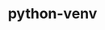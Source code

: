 ---
title: "python-venv"
layout: cache
categories: [package, develop]
meta: {"compilers": ["apple-clang@=16.0.0", "cce@=18.0.0", "gcc@=10.5.0", "gcc@=11.1.0", "gcc@=11.4.0", "gcc@=12.3.0", "gcc@=13.2.0", "gcc@=13.3.0", "gcc@=7.5.0", "oneapi@=2024.2.1"], "num_specs": 278, "num_specs_by_stack": {"bootstrap-aarch64-darwin": 41, "bootstrap-x86_64-linux-gnu": 55, "build_systems": 6, "data-vis-sdk": 7, "developer-tools-aarch64-linux-gnu": 5, "developer-tools-darwin": 6, "developer-tools-x86_64_v3-linux-gnu": 5, "e4s": 40, "e4s-cray-rhel": 6, "e4s-neoverse-v2": 26, "e4s-oneapi": 34, "e4s-rocm-external": 7, "hep": 7, "ml-darwin-aarch64-mps": 27, "ml-linux-aarch64-cpu": 27, "ml-linux-aarch64-cuda": 27, "ml-linux-x86_64-cpu": 26, "ml-linux-x86_64-cuda": 27, "ml-linux-x86_64-rocm": 27, "radiuss": 19, "root": 278, "tutorial": 12}, "oss": ["centos7", "rhel8", "sequoia", "ubuntu18.04", "ubuntu20.04", "ubuntu22.04", "ubuntu24.04"], "platforms": ["darwin", "linux"], "stacks": ["bootstrap-aarch64-darwin", "bootstrap-x86_64-linux-gnu", "build_systems", "data-vis-sdk", "developer-tools-aarch64-linux-gnu", "developer-tools-darwin", "developer-tools-x86_64_v3-linux-gnu", "e4s", "e4s-cray-rhel", "e4s-neoverse-v2", "e4s-oneapi", "e4s-rocm-external", "hep", "ml-darwin-aarch64-mps", "ml-linux-aarch64-cpu", "ml-linux-aarch64-cuda", "ml-linux-x86_64-cpu", "ml-linux-x86_64-cuda", "ml-linux-x86_64-rocm", "radiuss", "root", "tutorial"], "targets": ["aarch64", "neoverse_v2", "x86_64_v3"], "versions": ["1.0"]}
spec_details: [{"compiler": "apple-clang@=16.0.0", "hash": "227fjo5jaeamt6b4355m7q4c6l5aimqu", "os": "sequoia", "platform": "darwin", "size": "-", "stacks": ["bootstrap-aarch64-darwin", "ml-darwin-aarch64-mps", "root"], "target": "aarch64", "variants": ["build_system=generic"], "versions": ["1.0"]}, {"compiler": "gcc@=11.4.0", "hash": "24m2i3toycc7csuub4mk6asvfkbghxo2", "os": "ubuntu22.04", "platform": "linux", "size": "-", "stacks": ["e4s", "root"], "target": "x86_64_v3", "variants": ["build_system=generic"], "versions": ["1.0"]}, {"compiler": "gcc@=13.2.0", "hash": "2525ypvxmzbzui7frp7wr52uywk5el36", "os": "ubuntu24.04", "platform": "linux", "size": "-", "stacks": ["ml-linux-aarch64-cpu", "ml-linux-aarch64-cuda", "root"], "target": "aarch64", "variants": ["build_system=generic"], "versions": ["1.0"]}, {"compiler": "gcc@=13.2.0", "hash": "2eehcubvbw4xe4fpptgcucdmxb7h4gwz", "os": "ubuntu24.04", "platform": "linux", "size": "-", "stacks": ["bootstrap-x86_64-linux-gnu", "root"], "target": "x86_64_v3", "variants": ["build_system=generic"], "versions": ["1.0"]}, {"compiler": "oneapi@=2024.2.1", "hash": "2nvqyfqtlyqf75f5k6skbbrobjmbqtyf", "os": "ubuntu22.04", "platform": "linux", "size": "-", "stacks": ["e4s-oneapi", "root"], "target": "x86_64_v3", "variants": ["build_system=generic"], "versions": ["1.0"]}, {"compiler": "oneapi@=2024.2.1", "hash": "2ov3n7ptxttwep5omgf5nozrvlaeafjv", "os": "ubuntu22.04", "platform": "linux", "size": "-", "stacks": ["e4s-oneapi", "root"], "target": "x86_64_v3", "variants": ["build_system=generic"], "versions": ["1.0"]}, {"compiler": "gcc@=7.5.0", "hash": "2pdn43thkn5rbjlnrddbsphax2hgjtd4", "os": "ubuntu18.04", "platform": "linux", "size": "-", "stacks": ["radiuss", "root"], "target": "x86_64_v3", "variants": ["build_system=generic"], "versions": ["1.0"]}, {"compiler": "gcc@=11.4.0", "hash": "2wrcjbbz5byjzykclygdb7dskgbdiaa4", "os": "ubuntu22.04", "platform": "linux", "size": "-", "stacks": ["e4s", "root", "tutorial"], "target": "x86_64_v3", "variants": ["build_system=generic"], "versions": ["1.0"]}, {"compiler": "gcc@=11.4.0", "hash": "2ykek3x7qcg7l5ajbgb2woa3vmnzylqh", "os": "ubuntu22.04", "platform": "linux", "size": "-", "stacks": ["e4s", "root"], "target": "x86_64_v3", "variants": ["build_system=generic"], "versions": ["1.0"]}, {"compiler": "oneapi@=2024.2.1", "hash": "3a3oqeyxsoi67rroponaadxnkstrdxmf", "os": "ubuntu22.04", "platform": "linux", "size": "-", "stacks": ["e4s-oneapi", "root"], "target": "x86_64_v3", "variants": ["build_system=generic"], "versions": ["1.0"]}, {"compiler": "gcc@=13.2.0", "hash": "3adbg4hu7proazgy4jfn26o43sq5qozb", "os": "ubuntu24.04", "platform": "linux", "size": "-", "stacks": ["bootstrap-x86_64-linux-gnu", "root"], "target": "x86_64_v3", "variants": ["build_system=generic"], "versions": ["1.0"]}, {"compiler": "gcc@=7.5.0", "hash": "3kfcnlr3lppvgprp34zlyxlm5gkjoadf", "os": "ubuntu18.04", "platform": "linux", "size": "-", "stacks": ["radiuss", "root"], "target": "x86_64_v3", "variants": ["build_system=generic"], "versions": ["1.0"]}, {"compiler": "gcc@=11.4.0", "hash": "3nvlbarlk4bd3ytgzo6fmzioe42i3dqp", "os": "ubuntu22.04", "platform": "linux", "size": "-", "stacks": ["e4s", "root"], "target": "x86_64_v3", "variants": ["build_system=generic"], "versions": ["1.0"]}, {"compiler": "oneapi@=2024.2.1", "hash": "3tdfcly5lbq4ofhbcpfadc3jwjkp3lu7", "os": "ubuntu22.04", "platform": "linux", "size": "-", "stacks": ["e4s-oneapi", "root"], "target": "x86_64_v3", "variants": ["build_system=generic"], "versions": ["1.0"]}, {"compiler": "gcc@=12.3.0", "hash": "3xj7asstcs2xklldumepx5bu2dcmy6ig", "os": "ubuntu22.04", "platform": "linux", "size": "-", "stacks": ["root", "tutorial"], "target": "x86_64_v3", "variants": ["build_system=generic"], "versions": ["1.0"]}, {"compiler": "gcc@=7.5.0", "hash": "3yt72qabcfrdnk7tbbmwsypgyjg3arzo", "os": "ubuntu18.04", "platform": "linux", "size": "-", "stacks": ["radiuss", "root"], "target": "x86_64_v3", "variants": ["build_system=generic"], "versions": ["1.0"]}, {"compiler": "gcc@=11.4.0", "hash": "44vuslmuv6drc2irhlcyxp7632jh2lrw", "os": "ubuntu22.04", "platform": "linux", "size": "-", "stacks": ["e4s-neoverse-v2", "root"], "target": "neoverse_v2", "variants": ["build_system=generic"], "versions": ["1.0"]}, {"compiler": "oneapi@=2024.2.1", "hash": "4r7g3uwcftko3vcitaseqvap4shymyk2", "os": "ubuntu22.04", "platform": "linux", "size": "-", "stacks": ["e4s-oneapi", "root"], "target": "x86_64_v3", "variants": ["build_system=generic"], "versions": ["1.0"]}, {"compiler": "oneapi@=2024.2.1", "hash": "4sxxqbgw7ochvdg3kbhaukufkpn2so2q", "os": "ubuntu22.04", "platform": "linux", "size": "-", "stacks": ["e4s-oneapi", "root"], "target": "x86_64_v3", "variants": ["build_system=generic"], "versions": ["1.0"]}, {"compiler": "gcc@=10.5.0", "hash": "4tt66t4sl5lxgvk2bqr2ppgnl3jqyf7e", "os": "centos7", "platform": "linux", "size": "-", "stacks": ["developer-tools-x86_64_v3-linux-gnu", "root"], "target": "x86_64_v3", "variants": ["build_system=generic"], "versions": ["1.0"]}, {"compiler": "gcc@=11.4.0", "hash": "4wpjzcg274irpfbfjr6wzpaj5z7h6jzm", "os": "ubuntu22.04", "platform": "linux", "size": "-", "stacks": ["e4s-neoverse-v2", "root"], "target": "neoverse_v2", "variants": ["build_system=generic"], "versions": ["1.0"]}, {"compiler": "gcc@=11.1.0", "hash": "4zahtwbp77vogl53pgamg3w7dbleier7", "os": "ubuntu20.04", "platform": "linux", "size": "-", "stacks": ["data-vis-sdk", "root"], "target": "x86_64_v3", "variants": ["build_system=generic"], "versions": ["1.0"]}, {"compiler": "oneapi@=2024.2.1", "hash": "52gadtwoqsjr45aibdjqmipaciqw7pwz", "os": "ubuntu22.04", "platform": "linux", "size": "-", "stacks": ["e4s-oneapi", "root"], "target": "x86_64_v3", "variants": ["build_system=generic"], "versions": ["1.0"]}, {"compiler": "gcc@=11.4.0", "hash": "5465y42gmpvlxcfc54hpwbhx3p5qwi2w", "os": "ubuntu22.04", "platform": "linux", "size": "-", "stacks": ["e4s-neoverse-v2", "root"], "target": "neoverse_v2", "variants": ["build_system=generic"], "versions": ["1.0"]}, {"compiler": "gcc@=13.3.0", "hash": "5ce6aboevqkh3fqbjxkrbheihfm7xmjn", "os": "rhel8", "platform": "linux", "size": "-", "stacks": ["developer-tools-aarch64-linux-gnu", "root"], "target": "aarch64", "variants": ["build_system=generic"], "versions": ["1.0"]}, {"compiler": "cce@=18.0.0", "hash": "5jlx4me2t27gfgxqjh3jsmgdugqrl5yd", "os": "rhel8", "platform": "linux", "size": "-", "stacks": ["e4s-cray-rhel", "root"], "target": "x86_64_v3", "variants": ["build_system=generic"], "versions": ["1.0"]}, {"compiler": "gcc@=11.4.0", "hash": "5r2l32todl33p2stenufpxdf6wtkysee", "os": "ubuntu22.04", "platform": "linux", "size": "-", "stacks": ["e4s", "root"], "target": "x86_64_v3", "variants": ["build_system=generic"], "versions": ["1.0"]}, {"compiler": "gcc@=13.2.0", "hash": "5s364w2yme5qlveigb7xfodbtjo2ln6l", "os": "ubuntu24.04", "platform": "linux", "size": "-", "stacks": ["ml-linux-aarch64-cpu", "ml-linux-aarch64-cuda", "root"], "target": "aarch64", "variants": ["build_system=generic"], "versions": ["1.0"]}, {"compiler": "gcc@=11.4.0", "hash": "5xg2rqh5llarkzxppw5srmzsc6mtuiu4", "os": "ubuntu22.04", "platform": "linux", "size": "-", "stacks": ["e4s-neoverse-v2", "root"], "target": "neoverse_v2", "variants": ["build_system=generic"], "versions": ["1.0"]}, {"compiler": "gcc@=13.2.0", "hash": "5zwqg56khy3inth3lglnv3ki25glta2q", "os": "ubuntu24.04", "platform": "linux", "size": "-", "stacks": ["ml-linux-aarch64-cpu", "ml-linux-aarch64-cuda", "root"], "target": "aarch64", "variants": ["build_system=generic"], "versions": ["1.0"]}, {"compiler": "gcc@=13.2.0", "hash": "64tdqxbbmocmyxjqvqntbgj6skk6x3sa", "os": "ubuntu24.04", "platform": "linux", "size": "-", "stacks": ["bootstrap-x86_64-linux-gnu", "root"], "target": "x86_64_v3", "variants": ["build_system=generic"], "versions": ["1.0"]}, {"compiler": "gcc@=11.1.0", "hash": "65pc7dwtlamds7zdf2o5zu5zpicdprjq", "os": "ubuntu20.04", "platform": "linux", "size": "-", "stacks": ["data-vis-sdk", "root"], "target": "x86_64_v3", "variants": ["build_system=generic"], "versions": ["1.0"]}, {"compiler": "oneapi@=2024.2.1", "hash": "6ghleobtldu5ujzop5lgjh5wqsuoz2ji", "os": "ubuntu22.04", "platform": "linux", "size": "-", "stacks": ["e4s-oneapi", "root"], "target": "x86_64_v3", "variants": ["build_system=generic"], "versions": ["1.0"]}, {"compiler": "gcc@=11.4.0", "hash": "6ifjt4ossjhzi2wz5bgy3wl27v7clfhh", "os": "ubuntu22.04", "platform": "linux", "size": "-", "stacks": ["hep", "root"], "target": "x86_64_v3", "variants": ["build_system=generic"], "versions": ["1.0"]}, {"compiler": "oneapi@=2024.2.1", "hash": "6j7txzhqzdnaz23knkx56sukpbweuhei", "os": "ubuntu22.04", "platform": "linux", "size": "-", "stacks": ["e4s-oneapi", "root"], "target": "x86_64_v3", "variants": ["build_system=generic"], "versions": ["1.0"]}, {"compiler": "gcc@=13.2.0", "hash": "6k5ulyuj566i3yg7cbvpv5wbzxwe6h2u", "os": "ubuntu24.04", "platform": "linux", "size": "-", "stacks": ["ml-linux-aarch64-cpu", "ml-linux-aarch64-cuda", "root"], "target": "aarch64", "variants": ["build_system=generic"], "versions": ["1.0"]}, {"compiler": "gcc@=13.2.0", "hash": "6qqemfy4o2i34unsjw6olnhfocnnknim", "os": "ubuntu24.04", "platform": "linux", "size": "-", "stacks": ["bootstrap-x86_64-linux-gnu", "root"], "target": "x86_64_v3", "variants": ["build_system=generic"], "versions": ["1.0"]}, {"compiler": "gcc@=11.4.0", "hash": "6wzw5qzdfnlenxw6rlfnwbaczrp36bac", "os": "ubuntu22.04", "platform": "linux", "size": "-", "stacks": ["hep", "root"], "target": "x86_64_v3", "variants": ["build_system=generic"], "versions": ["1.0"]}, {"compiler": "oneapi@=2024.2.1", "hash": "76hgfp23ekcd63fy5kb47uegfaduwg6z", "os": "ubuntu22.04", "platform": "linux", "size": "-", "stacks": ["e4s-oneapi", "root"], "target": "x86_64_v3", "variants": ["build_system=generic"], "versions": ["1.0"]}, {"compiler": "gcc@=13.2.0", "hash": "7deip7dhzrdyyuanrdxerxzr4pzh6dt4", "os": "ubuntu24.04", "platform": "linux", "size": "-", "stacks": ["bootstrap-x86_64-linux-gnu", "root"], "target": "x86_64_v3", "variants": ["build_system=generic"], "versions": ["1.0"]}, {"compiler": "gcc@=13.2.0", "hash": "7edoechrnxi5bfl653wdvt7fo7irwnvu", "os": "ubuntu24.04", "platform": "linux", "size": "-", "stacks": ["bootstrap-x86_64-linux-gnu", "root"], "target": "x86_64_v3", "variants": ["build_system=generic"], "versions": ["1.0"]}, {"compiler": "apple-clang@=16.0.0", "hash": "7ipzzmwwwb7rs25ix4t4ngx5jtuyilk6", "os": "sequoia", "platform": "darwin", "size": "-", "stacks": ["bootstrap-aarch64-darwin", "root"], "target": "aarch64", "variants": ["build_system=generic"], "versions": ["1.0"]}, {"compiler": "apple-clang@=16.0.0", "hash": "7ldjlm6ldoeuinsuuiudzpi77enau6om", "os": "sequoia", "platform": "darwin", "size": "-", "stacks": ["bootstrap-aarch64-darwin", "root"], "target": "aarch64", "variants": ["build_system=generic"], "versions": ["1.0"]}, {"compiler": "gcc@=11.4.0", "hash": "7lst25horkhq2cfjqujzynyuj6njws36", "os": "ubuntu22.04", "platform": "linux", "size": "-", "stacks": ["e4s", "root"], "target": "x86_64_v3", "variants": ["build_system=generic"], "versions": ["1.0"]}, {"compiler": "gcc@=13.2.0", "hash": "7o5ufanlzfncd2vobmbd4ogkvvbohw3w", "os": "ubuntu24.04", "platform": "linux", "size": "-", "stacks": ["bootstrap-x86_64-linux-gnu", "root"], "target": "x86_64_v3", "variants": ["build_system=generic"], "versions": ["1.0"]}, {"compiler": "gcc@=13.2.0", "hash": "7yrlkm2kxgtsuudc6lbb6ajfcb6ymon4", "os": "ubuntu24.04", "platform": "linux", "size": "-", "stacks": ["bootstrap-x86_64-linux-gnu", "root"], "target": "x86_64_v3", "variants": ["build_system=generic"], "versions": ["1.0"]}, {"compiler": "gcc@=7.5.0", "hash": "a2ga2gp2vnhfdfjbbog3g74yksihziys", "os": "ubuntu18.04", "platform": "linux", "size": "-", "stacks": ["radiuss", "root"], "target": "x86_64_v3", "variants": ["build_system=generic"], "versions": ["1.0"]}, {"compiler": "gcc@=13.2.0", "hash": "a2jhqoxelicuczkajwfy5litbyk4ibgk", "os": "ubuntu24.04", "platform": "linux", "size": "-", "stacks": ["ml-linux-aarch64-cpu", "ml-linux-aarch64-cuda", "root"], "target": "aarch64", "variants": ["build_system=generic"], "versions": ["1.0"]}, {"compiler": "apple-clang@=16.0.0", "hash": "a33ad5zcvz3ein7zo23h4bhbkqzdd65l", "os": "sequoia", "platform": "darwin", "size": "-", "stacks": ["bootstrap-aarch64-darwin", "root"], "target": "aarch64", "variants": ["build_system=generic"], "versions": ["1.0"]}, {"compiler": "gcc@=11.4.0", "hash": "acnvy6x7o5p3x3yv2vapuclstkjmae4m", "os": "ubuntu22.04", "platform": "linux", "size": "-", "stacks": ["hep", "root"], "target": "x86_64_v3", "variants": ["build_system=generic"], "versions": ["1.0"]}, {"compiler": "gcc@=11.4.0", "hash": "aglvzgiw7z7ipv3i3f2uzwgapsa7ki5h", "os": "ubuntu22.04", "platform": "linux", "size": "-", "stacks": ["e4s", "root"], "target": "x86_64_v3", "variants": ["build_system=generic"], "versions": ["1.0"]}, {"compiler": "gcc@=13.2.0", "hash": "ahj3bn67nbft3wawqxw47mhvzmhpo2qj", "os": "ubuntu24.04", "platform": "linux", "size": "-", "stacks": ["ml-linux-aarch64-cpu", "ml-linux-aarch64-cuda", "root"], "target": "aarch64", "variants": ["build_system=generic"], "versions": ["1.0"]}, {"compiler": "gcc@=13.2.0", "hash": "aj4ggwzqf5a74c7uqes3bb65teat74z3", "os": "ubuntu24.04", "platform": "linux", "size": "-", "stacks": ["ml-linux-aarch64-cpu", "ml-linux-aarch64-cuda", "root"], "target": "aarch64", "variants": ["build_system=generic"], "versions": ["1.0"]}, {"compiler": "apple-clang@=16.0.0", "hash": "amkh6t57t3ledfxgykvxw2vg46sx6s2d", "os": "sequoia", "platform": "darwin", "size": "-", "stacks": ["bootstrap-aarch64-darwin", "root"], "target": "aarch64", "variants": ["build_system=generic"], "versions": ["1.0"]}, {"compiler": "gcc@=11.4.0", "hash": "apxtoctwnmw72v2t3o45atps7porl36j", "os": "ubuntu22.04", "platform": "linux", "size": "-", "stacks": ["e4s", "root", "tutorial"], "target": "x86_64_v3", "variants": ["build_system=generic"], "versions": ["1.0"]}, {"compiler": "gcc@=11.4.0", "hash": "aqpq7b36x6ef7pzjtsi3mia6sdu3fmag", "os": "ubuntu22.04", "platform": "linux", "size": "-", "stacks": ["e4s", "e4s-rocm-external", "root"], "target": "x86_64_v3", "variants": ["build_system=generic"], "versions": ["1.0"]}, {"compiler": "gcc@=10.5.0", "hash": "axeqh53dwjbx6e5odbbktyhtmd7fbyga", "os": "centos7", "platform": "linux", "size": "-", "stacks": ["developer-tools-x86_64_v3-linux-gnu", "root"], "target": "x86_64_v3", "variants": ["build_system=generic"], "versions": ["1.0"]}, {"compiler": "gcc@=7.5.0", "hash": "axme7aeq4doeqoosicecfpyj24ma54gz", "os": "ubuntu18.04", "platform": "linux", "size": "-", "stacks": ["radiuss", "root"], "target": "x86_64_v3", "variants": ["build_system=generic"], "versions": ["1.0"]}, {"compiler": "cce@=18.0.0", "hash": "b4wzdxulzidk55dtomxkhwcrzy5dcc3t", "os": "rhel8", "platform": "linux", "size": "-", "stacks": ["e4s-cray-rhel", "root"], "target": "x86_64_v3", "variants": ["build_system=generic"], "versions": ["1.0"]}, {"compiler": "gcc@=11.4.0", "hash": "bginlyiaaviana6rlhinlexidsmvwl4q", "os": "ubuntu22.04", "platform": "linux", "size": "-", "stacks": ["e4s", "root"], "target": "x86_64_v3", "variants": ["build_system=generic"], "versions": ["1.0"]}, {"compiler": "apple-clang@=16.0.0", "hash": "bgjd4nqggsywu23b4balnibruy2nfmu6", "os": "sequoia", "platform": "darwin", "size": "-", "stacks": ["bootstrap-aarch64-darwin", "ml-darwin-aarch64-mps", "root"], "target": "aarch64", "variants": ["build_system=generic"], "versions": ["1.0"]}, {"compiler": "gcc@=12.3.0", "hash": "bsrkgku6tw6jwlvz776k54yvlfjk6if4", "os": "ubuntu22.04", "platform": "linux", "size": "-", "stacks": ["root", "tutorial"], "target": "x86_64_v3", "variants": ["build_system=generic"], "versions": ["1.0"]}, {"compiler": "gcc@=13.2.0", "hash": "bt7koemu4sx4bi5b2vuxzm7dqlxrjfk7", "os": "ubuntu24.04", "platform": "linux", "size": "-", "stacks": ["bootstrap-x86_64-linux-gnu", "ml-linux-x86_64-cpu", "ml-linux-x86_64-cuda", "ml-linux-x86_64-rocm", "root"], "target": "x86_64_v3", "variants": ["build_system=generic"], "versions": ["1.0"]}, {"compiler": "oneapi@=2024.2.1", "hash": "bz6n72niqtuxfihwjbru5spu5d44phbg", "os": "ubuntu22.04", "platform": "linux", "size": "-", "stacks": ["e4s-oneapi", "root"], "target": "x86_64_v3", "variants": ["build_system=generic"], "versions": ["1.0"]}, {"compiler": "gcc@=13.2.0", "hash": "c32kspfwjyu37672l3bpxtqyvbjedn7c", "os": "ubuntu24.04", "platform": "linux", "size": "-", "stacks": ["bootstrap-x86_64-linux-gnu", "root"], "target": "x86_64_v3", "variants": ["build_system=generic"], "versions": ["1.0"]}, {"compiler": "oneapi@=2024.2.1", "hash": "c36mhch2duywwx2dqu2xiba5bphvw4cd", "os": "ubuntu22.04", "platform": "linux", "size": "-", "stacks": ["e4s-oneapi", "root"], "target": "x86_64_v3", "variants": ["build_system=generic"], "versions": ["1.0"]}, {"compiler": "gcc@=7.5.0", "hash": "c5g3akgl3cgeuxyyov4lt6se6vjcyk2v", "os": "ubuntu18.04", "platform": "linux", "size": "-", "stacks": ["radiuss", "root"], "target": "x86_64_v3", "variants": ["build_system=generic"], "versions": ["1.0"]}, {"compiler": "oneapi@=2024.2.1", "hash": "c5v2xcly66pz3jmri32f4nfu7ftxpqfj", "os": "ubuntu22.04", "platform": "linux", "size": "-", "stacks": ["e4s-oneapi", "root"], "target": "x86_64_v3", "variants": ["build_system=generic"], "versions": ["1.0"]}, {"compiler": "apple-clang@=16.0.0", "hash": "c6cvsgjhbqcq3dv53avvnti2xco7exbj", "os": "sequoia", "platform": "darwin", "size": "-", "stacks": ["bootstrap-aarch64-darwin", "ml-darwin-aarch64-mps", "root"], "target": "aarch64", "variants": ["build_system=generic"], "versions": ["1.0"]}, {"compiler": "gcc@=11.4.0", "hash": "c75ctp5wimntj5vyidqfuoarmlucn6ez", "os": "ubuntu22.04", "platform": "linux", "size": "-", "stacks": ["e4s", "e4s-rocm-external", "root"], "target": "x86_64_v3", "variants": ["build_system=generic"], "versions": ["1.0"]}, {"compiler": "gcc@=11.4.0", "hash": "cgalfszdhk2ilomecz6z2h5nofpkkp7a", "os": "ubuntu22.04", "platform": "linux", "size": "-", "stacks": ["hep", "root"], "target": "x86_64_v3", "variants": ["build_system=generic"], "versions": ["1.0"]}, {"compiler": "oneapi@=2024.2.1", "hash": "cl5ychspmccywtskfxjtfwbzgj3x7knj", "os": "ubuntu22.04", "platform": "linux", "size": "-", "stacks": ["e4s-oneapi", "root"], "target": "x86_64_v3", "variants": ["build_system=generic"], "versions": ["1.0"]}, {"compiler": "gcc@=13.2.0", "hash": "crioenhoyjdjbicficizrxpcgquxlo65", "os": "ubuntu24.04", "platform": "linux", "size": "-", "stacks": ["bootstrap-x86_64-linux-gnu", "root"], "target": "x86_64_v3", "variants": ["build_system=generic"], "versions": ["1.0"]}, {"compiler": "gcc@=11.4.0", "hash": "cv3zus23xn7fgw7rgvcfyxuax3yo3o77", "os": "ubuntu22.04", "platform": "linux", "size": "-", "stacks": ["e4s-neoverse-v2", "root"], "target": "neoverse_v2", "variants": ["build_system=generic"], "versions": ["1.0"]}, {"compiler": "gcc@=13.2.0", "hash": "cwpldko5h5wmwxztky6wowidxkja6rii", "os": "ubuntu24.04", "platform": "linux", "size": "-", "stacks": ["bootstrap-x86_64-linux-gnu", "ml-linux-x86_64-cpu", "ml-linux-x86_64-cuda", "ml-linux-x86_64-rocm", "root"], "target": "x86_64_v3", "variants": ["build_system=generic"], "versions": ["1.0"]}, {"compiler": "gcc@=13.3.0", "hash": "cyaoaxhkpfzvea3m55h6qu7jcjihvlex", "os": "rhel8", "platform": "linux", "size": "-", "stacks": ["developer-tools-aarch64-linux-gnu", "root"], "target": "aarch64", "variants": ["build_system=generic"], "versions": ["1.0"]}, {"compiler": "gcc@=11.4.0", "hash": "cykkmcctcckoif2rryp5wmd4ehwowfjy", "os": "ubuntu22.04", "platform": "linux", "size": "-", "stacks": ["e4s-neoverse-v2", "root"], "target": "neoverse_v2", "variants": ["build_system=generic"], "versions": ["1.0"]}, {"compiler": "gcc@=11.4.0", "hash": "d6d64z7ft77oyune2kfy4np6weitqgkn", "os": "ubuntu22.04", "platform": "linux", "size": "-", "stacks": ["e4s-neoverse-v2", "root"], "target": "neoverse_v2", "variants": ["build_system=generic"], "versions": ["1.0"]}, {"compiler": "gcc@=13.2.0", "hash": "dfn3jt6shvk4xztq6jiuduw7l6dqwpvg", "os": "ubuntu24.04", "platform": "linux", "size": "-", "stacks": ["bootstrap-x86_64-linux-gnu", "ml-linux-x86_64-cpu", "ml-linux-x86_64-cuda", "ml-linux-x86_64-rocm", "root"], "target": "x86_64_v3", "variants": ["build_system=generic"], "versions": ["1.0"]}, {"compiler": "oneapi@=2024.2.1", "hash": "dhx2kggtwfozbhbcmcy5uvvre6exhetg", "os": "ubuntu22.04", "platform": "linux", "size": "-", "stacks": ["e4s-oneapi", "root"], "target": "x86_64_v3", "variants": ["build_system=generic"], "versions": ["1.0"]}, {"compiler": "gcc@=13.2.0", "hash": "djua3ubjmzjy6nzd7cwquaxjn5w3fzfe", "os": "ubuntu24.04", "platform": "linux", "size": "-", "stacks": ["bootstrap-x86_64-linux-gnu", "ml-linux-x86_64-cpu", "ml-linux-x86_64-cuda", "ml-linux-x86_64-rocm", "root"], "target": "x86_64_v3", "variants": ["build_system=generic"], "versions": ["1.0"]}, {"compiler": "oneapi@=2024.2.1", "hash": "dox3cwaxzjo2mkgzrqwamrkaufopsesj", "os": "ubuntu22.04", "platform": "linux", "size": "-", "stacks": ["e4s-oneapi", "root"], "target": "x86_64_v3", "variants": ["build_system=generic"], "versions": ["1.0"]}, {"compiler": "apple-clang@=16.0.0", "hash": "dpvuw466lv33np776mkadxddqfbkzywf", "os": "sequoia", "platform": "darwin", "size": "-", "stacks": ["bootstrap-aarch64-darwin", "developer-tools-darwin", "ml-darwin-aarch64-mps", "root"], "target": "aarch64", "variants": ["build_system=generic"], "versions": ["1.0"]}, {"compiler": "gcc@=13.2.0", "hash": "dqz2j53e66xljtxscuusuchekx3ybca7", "os": "ubuntu24.04", "platform": "linux", "size": "-", "stacks": ["ml-linux-aarch64-cpu", "ml-linux-aarch64-cuda", "root"], "target": "aarch64", "variants": ["build_system=generic"], "versions": ["1.0"]}, {"compiler": "gcc@=11.4.0", "hash": "dtykubvddrmrcm6tsszlxeg6lyr44cjk", "os": "ubuntu22.04", "platform": "linux", "size": "-", "stacks": ["e4s", "root"], "target": "x86_64_v3", "variants": ["build_system=generic"], "versions": ["1.0"]}, {"compiler": "gcc@=13.2.0", "hash": "dzxnsib442i5ruszgs5dappd6ptc5c52", "os": "ubuntu24.04", "platform": "linux", "size": "-", "stacks": ["bootstrap-x86_64-linux-gnu", "ml-linux-x86_64-cpu", "ml-linux-x86_64-cuda", "ml-linux-x86_64-rocm", "root"], "target": "x86_64_v3", "variants": ["build_system=generic"], "versions": ["1.0"]}, {"compiler": "apple-clang@=16.0.0", "hash": "e6umcohvjyip24kw2llv6j3bco6irymv", "os": "sequoia", "platform": "darwin", "size": "-", "stacks": ["bootstrap-aarch64-darwin", "root"], "target": "aarch64", "variants": ["build_system=generic"], "versions": ["1.0"]}, {"compiler": "gcc@=13.2.0", "hash": "ehuaabygbx3f5h4h4qivv2xzxmyr2pnu", "os": "ubuntu24.04", "platform": "linux", "size": "-", "stacks": ["bootstrap-x86_64-linux-gnu", "ml-linux-x86_64-cpu", "ml-linux-x86_64-cuda", "ml-linux-x86_64-rocm", "root"], "target": "x86_64_v3", "variants": ["build_system=generic"], "versions": ["1.0"]}, {"compiler": "gcc@=13.2.0", "hash": "eieyy2uemhwbgnzt3wdgxm75nyyi3ecf", "os": "ubuntu24.04", "platform": "linux", "size": "-", "stacks": ["bootstrap-x86_64-linux-gnu", "ml-linux-x86_64-cpu", "ml-linux-x86_64-cuda", "ml-linux-x86_64-rocm", "root"], "target": "x86_64_v3", "variants": ["build_system=generic"], "versions": ["1.0"]}, {"compiler": "gcc@=13.2.0", "hash": "ez7bc5kfvdma7zxuill2j7rbh2lguban", "os": "ubuntu24.04", "platform": "linux", "size": "-", "stacks": ["bootstrap-x86_64-linux-gnu", "root"], "target": "x86_64_v3", "variants": ["build_system=generic"], "versions": ["1.0"]}, {"compiler": "gcc@=7.5.0", "hash": "f7hpbdjbr4dvxiypbo7mwkaklpfw6oob", "os": "ubuntu18.04", "platform": "linux", "size": "-", "stacks": ["build_systems", "radiuss", "root"], "target": "x86_64_v3", "variants": ["build_system=generic"], "versions": ["1.0"]}, {"compiler": "gcc@=13.2.0", "hash": "fawpmuzh6fltx7y3ptdcb2ydf4ebul43", "os": "ubuntu24.04", "platform": "linux", "size": "-", "stacks": ["bootstrap-x86_64-linux-gnu", "root"], "target": "x86_64_v3", "variants": ["build_system=generic"], "versions": ["1.0"]}, {"compiler": "gcc@=11.4.0", "hash": "fc2i5suef5unrcag26n75647sqvnoyrv", "os": "ubuntu22.04", "platform": "linux", "size": "-", "stacks": ["e4s", "root", "tutorial"], "target": "x86_64_v3", "variants": ["build_system=generic"], "versions": ["1.0"]}, {"compiler": "gcc@=7.5.0", "hash": "fc5rmikck3d4725hwqmeafxt7eqj6rhw", "os": "ubuntu18.04", "platform": "linux", "size": "-", "stacks": ["build_systems", "radiuss", "root"], "target": "x86_64_v3", "variants": ["build_system=generic"], "versions": ["1.0"]}, {"compiler": "gcc@=12.3.0", "hash": "fhizfseqtytm77sfdpsfjmngr3tsweyr", "os": "ubuntu22.04", "platform": "linux", "size": "-", "stacks": ["root", "tutorial"], "target": "x86_64_v3", "variants": ["build_system=generic"], "versions": ["1.0"]}, {"compiler": "oneapi@=2024.2.1", "hash": "fhuxds6vj6cvlbyr2zogvqw3b5nsatv5", "os": "ubuntu22.04", "platform": "linux", "size": "-", "stacks": ["e4s-oneapi", "root"], "target": "x86_64_v3", "variants": ["build_system=generic"], "versions": ["1.0"]}, {"compiler": "apple-clang@=16.0.0", "hash": "fjq6ah4tnmafu4wpd2nrffkflol63dlz", "os": "sequoia", "platform": "darwin", "size": "-", "stacks": ["bootstrap-aarch64-darwin", "ml-darwin-aarch64-mps", "root"], "target": "aarch64", "variants": ["build_system=generic"], "versions": ["1.0"]}, {"compiler": "oneapi@=2024.2.1", "hash": "fqfzeppyvqflitnvrdb5fdlpakjnudfz", "os": "ubuntu22.04", "platform": "linux", "size": "-", "stacks": ["e4s-oneapi", "root"], "target": "x86_64_v3", "variants": ["build_system=generic"], "versions": ["1.0"]}, {"compiler": "gcc@=11.4.0", "hash": "ftztkfwz3e3ictv5opsntequ2xstvd46", "os": "ubuntu22.04", "platform": "linux", "size": "-", "stacks": ["e4s", "root"], "target": "x86_64_v3", "variants": ["build_system=generic"], "versions": ["1.0"]}, {"compiler": "gcc@=13.2.0", "hash": "fu4pzuqs2eornlsfqygzpej7lksmaem3", "os": "ubuntu24.04", "platform": "linux", "size": "-", "stacks": ["bootstrap-x86_64-linux-gnu", "root"], "target": "x86_64_v3", "variants": ["build_system=generic"], "versions": ["1.0"]}, {"compiler": "gcc@=11.4.0", "hash": "fw3m2hioisd6p2m6j2zhjo54iufipkcr", "os": "ubuntu22.04", "platform": "linux", "size": "-", "stacks": ["e4s", "root"], "target": "x86_64_v3", "variants": ["build_system=generic"], "versions": ["1.0"]}, {"compiler": "gcc@=13.2.0", "hash": "g5tk6o7zckwebqgadihfdtomnwqgczu3", "os": "ubuntu24.04", "platform": "linux", "size": "-", "stacks": ["ml-linux-aarch64-cpu", "ml-linux-aarch64-cuda", "root"], "target": "aarch64", "variants": ["build_system=generic"], "versions": ["1.0"]}, {"compiler": "gcc@=11.4.0", "hash": "gctz66dcn2lepyuvdiw7ouxib6sllnyh", "os": "ubuntu22.04", "platform": "linux", "size": "-", "stacks": ["e4s-neoverse-v2", "root"], "target": "neoverse_v2", "variants": ["build_system=generic"], "versions": ["1.0"]}, {"compiler": "gcc@=11.1.0", "hash": "ge6dzq2zcjnk2qthgrdima63hfk4cakf", "os": "ubuntu20.04", "platform": "linux", "size": "-", "stacks": ["data-vis-sdk", "root"], "target": "x86_64_v3", "variants": ["build_system=generic"], "versions": ["1.0"]}, {"compiler": "gcc@=11.4.0", "hash": "gempvmekzv3ffjr63azthwzpgmxby67d", "os": "ubuntu22.04", "platform": "linux", "size": "-", "stacks": ["e4s", "root"], "target": "x86_64_v3", "variants": ["build_system=generic"], "versions": ["1.0"]}, {"compiler": "apple-clang@=16.0.0", "hash": "gidigg5zjznifvfzidtbtljtklw25cyz", "os": "sequoia", "platform": "darwin", "size": "-", "stacks": ["bootstrap-aarch64-darwin", "developer-tools-darwin", "ml-darwin-aarch64-mps", "root"], "target": "aarch64", "variants": ["build_system=generic"], "versions": ["1.0"]}, {"compiler": "gcc@=11.4.0", "hash": "gmz52qtbx42763po6wornig4lcwsdznn", "os": "ubuntu22.04", "platform": "linux", "size": "-", "stacks": ["e4s", "root"], "target": "x86_64_v3", "variants": ["build_system=generic"], "versions": ["1.0"]}, {"compiler": "gcc@=13.2.0", "hash": "gn3kmhdryzafhoofyopuyyprinvidem2", "os": "ubuntu24.04", "platform": "linux", "size": "-", "stacks": ["bootstrap-x86_64-linux-gnu", "root"], "target": "x86_64_v3", "variants": ["build_system=generic"], "versions": ["1.0"]}, {"compiler": "oneapi@=2024.2.1", "hash": "go7iisig5wtsuvc22uwbkpwrn6zwcojc", "os": "ubuntu22.04", "platform": "linux", "size": "-", "stacks": ["e4s-oneapi", "root"], "target": "x86_64_v3", "variants": ["build_system=generic"], "versions": ["1.0"]}, {"compiler": "gcc@=11.4.0", "hash": "gsy2bwc5c5dvniltgsohrd4lttb67rbo", "os": "ubuntu22.04", "platform": "linux", "size": "-", "stacks": ["e4s", "root"], "target": "x86_64_v3", "variants": ["build_system=generic"], "versions": ["1.0"]}, {"compiler": "gcc@=13.2.0", "hash": "hanqz7iq36vk5xfvatxtnkwcnlvhqdrs", "os": "ubuntu24.04", "platform": "linux", "size": "-", "stacks": ["bootstrap-x86_64-linux-gnu", "root"], "target": "x86_64_v3", "variants": ["build_system=generic"], "versions": ["1.0"]}, {"compiler": "apple-clang@=16.0.0", "hash": "haw23gzwaw3wp4pxinuzajjdz2bm3vym", "os": "sequoia", "platform": "darwin", "size": "-", "stacks": ["bootstrap-aarch64-darwin", "ml-darwin-aarch64-mps", "root"], "target": "aarch64", "variants": ["build_system=generic"], "versions": ["1.0"]}, {"compiler": "oneapi@=2024.2.1", "hash": "hhbc7czievpnvfs5zhpl32qewwnf5j5r", "os": "ubuntu22.04", "platform": "linux", "size": "-", "stacks": ["e4s-oneapi", "root"], "target": "x86_64_v3", "variants": ["build_system=generic"], "versions": ["1.0"]}, {"compiler": "gcc@=13.2.0", "hash": "hleeckmdf2qnjaatndmqsoskral4od67", "os": "ubuntu24.04", "platform": "linux", "size": "-", "stacks": ["ml-linux-aarch64-cpu", "ml-linux-aarch64-cuda", "root"], "target": "aarch64", "variants": ["build_system=generic"], "versions": ["1.0"]}, {"compiler": "oneapi@=2024.2.1", "hash": "hlscolkpb5s2vkg6zh5cgwigib23cbq4", "os": "ubuntu22.04", "platform": "linux", "size": "-", "stacks": ["e4s-oneapi", "root"], "target": "x86_64_v3", "variants": ["build_system=generic"], "versions": ["1.0"]}, {"compiler": "gcc@=13.2.0", "hash": "hm27znkn4qrvvjuxfee5c2e22spxmg2s", "os": "ubuntu24.04", "platform": "linux", "size": "-", "stacks": ["ml-linux-aarch64-cpu", "ml-linux-aarch64-cuda", "root"], "target": "aarch64", "variants": ["build_system=generic"], "versions": ["1.0"]}, {"compiler": "gcc@=13.2.0", "hash": "hnceqlobkd3e64o3mzo4xbdm4as4pt5t", "os": "ubuntu24.04", "platform": "linux", "size": "-", "stacks": ["bootstrap-x86_64-linux-gnu", "ml-linux-x86_64-cpu", "ml-linux-x86_64-cuda", "ml-linux-x86_64-rocm", "root"], "target": "x86_64_v3", "variants": ["build_system=generic"], "versions": ["1.0"]}, {"compiler": "cce@=18.0.0", "hash": "hpi5sppfdakhpgvmbxxldq6dcajtclmw", "os": "rhel8", "platform": "linux", "size": "-", "stacks": ["e4s-cray-rhel", "root"], "target": "x86_64_v3", "variants": ["build_system=generic"], "versions": ["1.0"]}, {"compiler": "oneapi@=2024.2.1", "hash": "hqs2aecncefnwmvw5cioql34ll3i3pk6", "os": "ubuntu22.04", "platform": "linux", "size": "-", "stacks": ["e4s-oneapi", "root"], "target": "x86_64_v3", "variants": ["build_system=generic"], "versions": ["1.0"]}, {"compiler": "gcc@=11.4.0", "hash": "htzfjlyogihknyyh6h4rkdelyxtnpjdy", "os": "ubuntu22.04", "platform": "linux", "size": "-", "stacks": ["e4s-neoverse-v2", "root"], "target": "neoverse_v2", "variants": ["build_system=generic"], "versions": ["1.0"]}, {"compiler": "gcc@=11.4.0", "hash": "hz6y5c6czqtml7dopcrlcos46tqg5sgt", "os": "ubuntu22.04", "platform": "linux", "size": "-", "stacks": ["e4s", "root"], "target": "x86_64_v3", "variants": ["build_system=generic"], "versions": ["1.0"]}, {"compiler": "gcc@=13.2.0", "hash": "hzafsl7amur5inxfb2uw2xu7vsg3a4rf", "os": "ubuntu24.04", "platform": "linux", "size": "-", "stacks": ["ml-linux-aarch64-cpu", "ml-linux-aarch64-cuda", "root"], "target": "aarch64", "variants": ["build_system=generic"], "versions": ["1.0"]}, {"compiler": "oneapi@=2024.2.1", "hash": "hzpc6ttxudvdxcpgnckb4q64hfqvwc5h", "os": "ubuntu22.04", "platform": "linux", "size": "-", "stacks": ["e4s-oneapi", "root"], "target": "x86_64_v3", "variants": ["build_system=generic"], "versions": ["1.0"]}, {"compiler": "gcc@=13.2.0", "hash": "i5sne3uzbmyy7xjktqkvb4mzeojl5fx7", "os": "ubuntu24.04", "platform": "linux", "size": "-", "stacks": ["bootstrap-x86_64-linux-gnu", "ml-linux-x86_64-cpu", "ml-linux-x86_64-cuda", "ml-linux-x86_64-rocm", "root"], "target": "x86_64_v3", "variants": ["build_system=generic"], "versions": ["1.0"]}, {"compiler": "gcc@=11.4.0", "hash": "ighfheget7oyttpbj4kqif75g5ar5irm", "os": "ubuntu22.04", "platform": "linux", "size": "-", "stacks": ["e4s-neoverse-v2", "root"], "target": "neoverse_v2", "variants": ["build_system=generic"], "versions": ["1.0"]}, {"compiler": "apple-clang@=16.0.0", "hash": "ii6ycsocsoxpi53qxx4uwtwgpnl4uz5k", "os": "sequoia", "platform": "darwin", "size": "-", "stacks": ["bootstrap-aarch64-darwin", "ml-darwin-aarch64-mps", "root"], "target": "aarch64", "variants": ["build_system=generic"], "versions": ["1.0"]}, {"compiler": "gcc@=13.2.0", "hash": "ivgh32jyo5vr5bijt7fvifx5syuiodmu", "os": "ubuntu24.04", "platform": "linux", "size": "-", "stacks": ["ml-linux-aarch64-cpu", "ml-linux-aarch64-cuda", "root"], "target": "aarch64", "variants": ["build_system=generic"], "versions": ["1.0"]}, {"compiler": "gcc@=13.2.0", "hash": "j27wcasfl7nqr4f7yhb7iiny4qt22l73", "os": "ubuntu24.04", "platform": "linux", "size": "-", "stacks": ["ml-linux-aarch64-cpu", "ml-linux-aarch64-cuda", "root"], "target": "aarch64", "variants": ["build_system=generic"], "versions": ["1.0"]}, {"compiler": "oneapi@=2024.2.1", "hash": "jcmitvu2rgicm4w7rtqastaggxlv2ckg", "os": "ubuntu22.04", "platform": "linux", "size": "-", "stacks": ["e4s-oneapi", "root"], "target": "x86_64_v3", "variants": ["build_system=generic"], "versions": ["1.0"]}, {"compiler": "apple-clang@=16.0.0", "hash": "jcti7iaxpxzbhrbenphkruguo3ntlcnn", "os": "sequoia", "platform": "darwin", "size": "-", "stacks": ["bootstrap-aarch64-darwin", "ml-darwin-aarch64-mps", "root"], "target": "aarch64", "variants": ["build_system=generic"], "versions": ["1.0"]}, {"compiler": "apple-clang@=16.0.0", "hash": "jfczvzx5xa6fgxclj7gjdgr52jxi3r7v", "os": "sequoia", "platform": "darwin", "size": "-", "stacks": ["bootstrap-aarch64-darwin", "ml-darwin-aarch64-mps", "root"], "target": "aarch64", "variants": ["build_system=generic"], "versions": ["1.0"]}, {"compiler": "gcc@=11.4.0", "hash": "jk5ktsnpucffwwbjzngmi5jnba6rffd5", "os": "ubuntu22.04", "platform": "linux", "size": "-", "stacks": ["e4s", "root", "tutorial"], "target": "x86_64_v3", "variants": ["build_system=generic"], "versions": ["1.0"]}, {"compiler": "gcc@=13.2.0", "hash": "jl2bjuq5m77dymrmtx6xiela7uliijsj", "os": "ubuntu24.04", "platform": "linux", "size": "-", "stacks": ["bootstrap-x86_64-linux-gnu", "root"], "target": "x86_64_v3", "variants": ["build_system=generic"], "versions": ["1.0"]}, {"compiler": "gcc@=11.4.0", "hash": "jmciyq5vnyfefflzzixgy3vuvncoeixy", "os": "ubuntu22.04", "platform": "linux", "size": "-", "stacks": ["e4s", "root"], "target": "x86_64_v3", "variants": ["build_system=generic"], "versions": ["1.0"]}, {"compiler": "gcc@=13.2.0", "hash": "jpgiphqmqpgi4bfqrji6jywqqen4a6ko", "os": "ubuntu24.04", "platform": "linux", "size": "-", "stacks": ["bootstrap-x86_64-linux-gnu", "root"], "target": "x86_64_v3", "variants": ["build_system=generic"], "versions": ["1.0"]}, {"compiler": "apple-clang@=16.0.0", "hash": "jqmpw2xgw3iddmzvxzhfmhbzged2txu5", "os": "sequoia", "platform": "darwin", "size": "-", "stacks": ["bootstrap-aarch64-darwin", "developer-tools-darwin", "ml-darwin-aarch64-mps", "root"], "target": "aarch64", "variants": ["build_system=generic"], "versions": ["1.0"]}, {"compiler": "gcc@=11.4.0", "hash": "jtfxwlpkjzflr4azrfd6z57hz6rouelg", "os": "ubuntu22.04", "platform": "linux", "size": "-", "stacks": ["e4s", "e4s-rocm-external", "root"], "target": "x86_64_v3", "variants": ["build_system=generic"], "versions": ["1.0"]}, {"compiler": "oneapi@=2024.2.1", "hash": "jw5grswizipxpiulq7jlifpjpj3j3c57", "os": "ubuntu22.04", "platform": "linux", "size": "-", "stacks": ["e4s-oneapi", "root"], "target": "x86_64_v3", "variants": ["build_system=generic"], "versions": ["1.0"]}, {"compiler": "gcc@=13.2.0", "hash": "jwwhkr5jgyb6uxckfifsopg7laks3l7i", "os": "ubuntu24.04", "platform": "linux", "size": "-", "stacks": ["bootstrap-x86_64-linux-gnu", "root"], "target": "x86_64_v3", "variants": ["build_system=generic"], "versions": ["1.0"]}, {"compiler": "apple-clang@=16.0.0", "hash": "k5mlfjapus3dyh3mynjek4c55lg2cyzn", "os": "sequoia", "platform": "darwin", "size": "-", "stacks": ["bootstrap-aarch64-darwin", "root"], "target": "aarch64", "variants": ["build_system=generic"], "versions": ["1.0"]}, {"compiler": "apple-clang@=16.0.0", "hash": "kjfcdogra7xvca5bb6pimijnjktkpng2", "os": "sequoia", "platform": "darwin", "size": "-", "stacks": ["bootstrap-aarch64-darwin", "developer-tools-darwin", "ml-darwin-aarch64-mps", "root"], "target": "aarch64", "variants": ["build_system=generic"], "versions": ["1.0"]}, {"compiler": "gcc@=11.4.0", "hash": "kmhsg6jjmpgmqeofqxd5xedpev2gvwu6", "os": "ubuntu22.04", "platform": "linux", "size": "-", "stacks": ["e4s", "root"], "target": "x86_64_v3", "variants": ["build_system=generic"], "versions": ["1.0"]}, {"compiler": "apple-clang@=16.0.0", "hash": "kpuyup5kjrp63mpn6gp3odfthptjn3dw", "os": "sequoia", "platform": "darwin", "size": "-", "stacks": ["bootstrap-aarch64-darwin", "ml-darwin-aarch64-mps", "root"], "target": "aarch64", "variants": ["build_system=generic"], "versions": ["1.0"]}, {"compiler": "gcc@=13.2.0", "hash": "kyjkspuvfpne33rahuoyh7k4e2xotkwo", "os": "ubuntu24.04", "platform": "linux", "size": "-", "stacks": ["ml-linux-aarch64-cpu", "ml-linux-aarch64-cuda", "root"], "target": "aarch64", "variants": ["build_system=generic"], "versions": ["1.0"]}, {"compiler": "gcc@=13.2.0", "hash": "kzpwgs7mrgyvyemmxu245wr44ftnopg7", "os": "ubuntu24.04", "platform": "linux", "size": "-", "stacks": ["bootstrap-x86_64-linux-gnu", "root"], "target": "x86_64_v3", "variants": ["build_system=generic"], "versions": ["1.0"]}, {"compiler": "apple-clang@=16.0.0", "hash": "l2kfveyfpxeonuzit25zepgqtogw3zlv", "os": "sequoia", "platform": "darwin", "size": "-", "stacks": ["bootstrap-aarch64-darwin", "root"], "target": "aarch64", "variants": ["build_system=generic"], "versions": ["1.0"]}, {"compiler": "oneapi@=2024.2.1", "hash": "l42bo72okjqwgcnyenkfkwll2wluzimq", "os": "ubuntu22.04", "platform": "linux", "size": "-", "stacks": ["e4s-oneapi", "root"], "target": "x86_64_v3", "variants": ["build_system=generic"], "versions": ["1.0"]}, {"compiler": "apple-clang@=16.0.0", "hash": "l4ecucwswbqhk6mhor5tdfu45s6yvpms", "os": "sequoia", "platform": "darwin", "size": "-", "stacks": ["bootstrap-aarch64-darwin", "ml-darwin-aarch64-mps", "root"], "target": "aarch64", "variants": ["build_system=generic"], "versions": ["1.0"]}, {"compiler": "gcc@=10.5.0", "hash": "l7qpqloopv3od4hvn3jvpnenbg7fmaij", "os": "centos7", "platform": "linux", "size": "-", "stacks": ["developer-tools-x86_64_v3-linux-gnu", "root"], "target": "x86_64_v3", "variants": ["build_system=generic"], "versions": ["1.0"]}, {"compiler": "apple-clang@=16.0.0", "hash": "ld2pysrtpn5lckwck3uukbjiyi27pn42", "os": "sequoia", "platform": "darwin", "size": "-", "stacks": ["bootstrap-aarch64-darwin", "root"], "target": "aarch64", "variants": ["build_system=generic"], "versions": ["1.0"]}, {"compiler": "gcc@=13.2.0", "hash": "lgqxfrr3ridcwgzewxndmc2f4sip7zcc", "os": "ubuntu24.04", "platform": "linux", "size": "-", "stacks": ["bootstrap-x86_64-linux-gnu", "ml-linux-x86_64-cpu", "ml-linux-x86_64-cuda", "ml-linux-x86_64-rocm", "root"], "target": "x86_64_v3", "variants": ["build_system=generic"], "versions": ["1.0"]}, {"compiler": "gcc@=11.4.0", "hash": "ljgbs353drqjsejfo4bslhieukt4r6qe", "os": "ubuntu22.04", "platform": "linux", "size": "-", "stacks": ["e4s-neoverse-v2", "root"], "target": "neoverse_v2", "variants": ["build_system=generic"], "versions": ["1.0"]}, {"compiler": "gcc@=13.2.0", "hash": "ljngywxtvau2fve7garhfqikdk566i3m", "os": "ubuntu24.04", "platform": "linux", "size": "-", "stacks": ["ml-linux-aarch64-cpu", "ml-linux-aarch64-cuda", "root"], "target": "aarch64", "variants": ["build_system=generic"], "versions": ["1.0"]}, {"compiler": "gcc@=13.2.0", "hash": "lslmfviidlu7ulid2bm7i4m4zmcu7ilu", "os": "ubuntu24.04", "platform": "linux", "size": "-", "stacks": ["bootstrap-x86_64-linux-gnu", "ml-linux-x86_64-cpu", "ml-linux-x86_64-cuda", "ml-linux-x86_64-rocm", "root"], "target": "x86_64_v3", "variants": ["build_system=generic"], "versions": ["1.0"]}, {"compiler": "gcc@=13.2.0", "hash": "lxga6jhh5iwmvu2kxmndw55dieucqfo5", "os": "ubuntu24.04", "platform": "linux", "size": "-", "stacks": ["bootstrap-x86_64-linux-gnu", "ml-linux-x86_64-cpu", "ml-linux-x86_64-cuda", "ml-linux-x86_64-rocm", "root"], "target": "x86_64_v3", "variants": ["build_system=generic"], "versions": ["1.0"]}, {"compiler": "gcc@=13.2.0", "hash": "mgrxiyixygmbjethkhiknlcsdmcidbb7", "os": "ubuntu24.04", "platform": "linux", "size": "-", "stacks": ["ml-linux-aarch64-cpu", "ml-linux-aarch64-cuda", "root"], "target": "aarch64", "variants": ["build_system=generic"], "versions": ["1.0"]}, {"compiler": "gcc@=12.3.0", "hash": "msk4nqszw324r3xx5surosi5w7bvom43", "os": "ubuntu22.04", "platform": "linux", "size": "-", "stacks": ["root", "tutorial"], "target": "x86_64_v3", "variants": ["build_system=generic"], "versions": ["1.0"]}, {"compiler": "gcc@=13.2.0", "hash": "myc42p6ywanxdteji72gsptmjv3nn3j2", "os": "ubuntu24.04", "platform": "linux", "size": "-", "stacks": ["ml-linux-aarch64-cpu", "ml-linux-aarch64-cuda", "root"], "target": "aarch64", "variants": ["build_system=generic"], "versions": ["1.0"]}, {"compiler": "gcc@=13.2.0", "hash": "n2gu4hmkw4osfurs5767n4bnvucl7gyg", "os": "ubuntu24.04", "platform": "linux", "size": "-", "stacks": ["bootstrap-x86_64-linux-gnu", "ml-linux-x86_64-cpu", "ml-linux-x86_64-cuda", "ml-linux-x86_64-rocm", "root"], "target": "x86_64_v3", "variants": ["build_system=generic"], "versions": ["1.0"]}, {"compiler": "gcc@=11.4.0", "hash": "n4jfboxpcodpqtn4i2n2pvunriuhmji7", "os": "ubuntu22.04", "platform": "linux", "size": "-", "stacks": ["e4s-neoverse-v2", "root"], "target": "neoverse_v2", "variants": ["build_system=generic"], "versions": ["1.0"]}, {"compiler": "gcc@=11.4.0", "hash": "n74nrilr6tze2vsu2sbnv7vgpa3ayxuv", "os": "ubuntu22.04", "platform": "linux", "size": "-", "stacks": ["e4s", "root"], "target": "x86_64_v3", "variants": ["build_system=generic"], "versions": ["1.0"]}, {"compiler": "gcc@=11.4.0", "hash": "navs7433qxgjyf4w6ruxnmpqcsyawjcj", "os": "ubuntu22.04", "platform": "linux", "size": "-", "stacks": ["e4s", "root"], "target": "x86_64_v3", "variants": ["build_system=generic"], "versions": ["1.0"]}, {"compiler": "oneapi@=2024.2.1", "hash": "nj4jotqmwpbbrsqtvwvbpdxzuie53uc4", "os": "ubuntu22.04", "platform": "linux", "size": "-", "stacks": ["e4s-oneapi", "root"], "target": "x86_64_v3", "variants": ["build_system=generic"], "versions": ["1.0"]}, {"compiler": "gcc@=13.2.0", "hash": "nniembjgpj55iqgzbwbza35cbo4qitwc", "os": "ubuntu24.04", "platform": "linux", "size": "-", "stacks": ["bootstrap-x86_64-linux-gnu", "root"], "target": "x86_64_v3", "variants": ["build_system=generic"], "versions": ["1.0"]}, {"compiler": "gcc@=13.2.0", "hash": "nnwwkpxpgjv3ttauv3ovqhttn7q6vl57", "os": "ubuntu24.04", "platform": "linux", "size": "-", "stacks": ["bootstrap-x86_64-linux-gnu", "root"], "target": "x86_64_v3", "variants": ["build_system=generic"], "versions": ["1.0"]}, {"compiler": "apple-clang@=16.0.0", "hash": "ntdsboarx25fepjsziwmlbszzia5tcov", "os": "sequoia", "platform": "darwin", "size": "-", "stacks": ["bootstrap-aarch64-darwin", "ml-darwin-aarch64-mps", "root"], "target": "aarch64", "variants": ["build_system=generic"], "versions": ["1.0"]}, {"compiler": "gcc@=11.4.0", "hash": "nu4tvnoesf5z5udgyeyot2nhfjz4cdi7", "os": "ubuntu22.04", "platform": "linux", "size": "-", "stacks": ["e4s-neoverse-v2", "root"], "target": "neoverse_v2", "variants": ["build_system=generic"], "versions": ["1.0"]}, {"compiler": "apple-clang@=16.0.0", "hash": "nyjvfnd2i5cfsjlqr7hrr2nvsgv75tcv", "os": "sequoia", "platform": "darwin", "size": "-", "stacks": ["bootstrap-aarch64-darwin", "ml-darwin-aarch64-mps", "root"], "target": "aarch64", "variants": ["build_system=generic"], "versions": ["1.0"]}, {"compiler": "apple-clang@=16.0.0", "hash": "nz4gltkvovsz4nefvouceeip6gebjq3z", "os": "sequoia", "platform": "darwin", "size": "-", "stacks": ["bootstrap-aarch64-darwin", "ml-darwin-aarch64-mps", "root"], "target": "aarch64", "variants": ["build_system=generic"], "versions": ["1.0"]}, {"compiler": "gcc@=7.5.0", "hash": "o234egfu5gtec6kyqtdpkwprmfswwb7w", "os": "ubuntu18.04", "platform": "linux", "size": "-", "stacks": ["radiuss", "root"], "target": "x86_64_v3", "variants": ["build_system=generic"], "versions": ["1.0"]}, {"compiler": "gcc@=13.2.0", "hash": "o25b5zhhip3wf6qdbhlxg6ysafdbudbg", "os": "ubuntu24.04", "platform": "linux", "size": "-", "stacks": ["bootstrap-x86_64-linux-gnu", "ml-linux-x86_64-cpu", "ml-linux-x86_64-cuda", "ml-linux-x86_64-rocm", "root"], "target": "x86_64_v3", "variants": ["build_system=generic"], "versions": ["1.0"]}, {"compiler": "apple-clang@=16.0.0", "hash": "o2paesxkxmdjrkwri4bdh4rdyotn73rn", "os": "sequoia", "platform": "darwin", "size": "-", "stacks": ["bootstrap-aarch64-darwin", "root"], "target": "aarch64", "variants": ["build_system=generic"], "versions": ["1.0"]}, {"compiler": "gcc@=11.4.0", "hash": "o6fjflz3pf7pnaiuwdur7xfmdlfduamo", "os": "ubuntu22.04", "platform": "linux", "size": "-", "stacks": ["e4s-neoverse-v2", "root"], "target": "neoverse_v2", "variants": ["build_system=generic"], "versions": ["1.0"]}, {"compiler": "gcc@=13.2.0", "hash": "o7r42ptqlh253fab6dvbke2crgt2ttyp", "os": "ubuntu24.04", "platform": "linux", "size": "-", "stacks": ["ml-linux-aarch64-cpu", "ml-linux-aarch64-cuda", "root"], "target": "aarch64", "variants": ["build_system=generic"], "versions": ["1.0"]}, {"compiler": "gcc@=11.1.0", "hash": "obds47yfysbmvxthkghyksixvpguxhxl", "os": "ubuntu20.04", "platform": "linux", "size": "-", "stacks": ["data-vis-sdk", "root"], "target": "x86_64_v3", "variants": ["build_system=generic"], "versions": ["1.0"]}, {"compiler": "oneapi@=2024.2.1", "hash": "onc5zj27w2s7r2yl7nxwxggmgj5nwkhm", "os": "ubuntu22.04", "platform": "linux", "size": "-", "stacks": ["e4s-oneapi", "root"], "target": "x86_64_v3", "variants": ["build_system=generic"], "versions": ["1.0"]}, {"compiler": "gcc@=13.2.0", "hash": "op5sbojwwbmrd3gas6ig6f4bbavvhggf", "os": "ubuntu24.04", "platform": "linux", "size": "-", "stacks": ["bootstrap-x86_64-linux-gnu", "ml-linux-x86_64-cuda", "ml-linux-x86_64-rocm", "root"], "target": "x86_64_v3", "variants": ["build_system=generic"], "versions": ["1.0"]}, {"compiler": "gcc@=11.4.0", "hash": "opuc7wwb5ygqclkh3csula363ufntfai", "os": "ubuntu22.04", "platform": "linux", "size": "-", "stacks": ["e4s-neoverse-v2", "root"], "target": "neoverse_v2", "variants": ["build_system=generic"], "versions": ["1.0"]}, {"compiler": "gcc@=11.4.0", "hash": "oqxut45szpjdrvcilmlr6cyh7cm66rad", "os": "ubuntu22.04", "platform": "linux", "size": "-", "stacks": ["e4s", "root"], "target": "x86_64_v3", "variants": ["build_system=generic"], "versions": ["1.0"]}, {"compiler": "gcc@=11.4.0", "hash": "oxpjouwwdf32mbjymohmyjse7c5ox3ge", "os": "ubuntu22.04", "platform": "linux", "size": "-", "stacks": ["e4s-neoverse-v2", "root"], "target": "neoverse_v2", "variants": ["build_system=generic"], "versions": ["1.0"]}, {"compiler": "oneapi@=2024.2.1", "hash": "p7vvezd36577xpjqemwqprrd3fozhfbd", "os": "ubuntu22.04", "platform": "linux", "size": "-", "stacks": ["e4s-oneapi", "root"], "target": "x86_64_v3", "variants": ["build_system=generic"], "versions": ["1.0"]}, {"compiler": "gcc@=13.2.0", "hash": "pegsq7wrot75ktisrkdjobmcezpihloz", "os": "ubuntu24.04", "platform": "linux", "size": "-", "stacks": ["bootstrap-x86_64-linux-gnu", "ml-linux-x86_64-cpu", "ml-linux-x86_64-cuda", "ml-linux-x86_64-rocm", "root"], "target": "x86_64_v3", "variants": ["build_system=generic"], "versions": ["1.0"]}, {"compiler": "gcc@=10.5.0", "hash": "pmbenkxpocmnfgegg3qerxk7zw7bdh5a", "os": "centos7", "platform": "linux", "size": "-", "stacks": ["developer-tools-x86_64_v3-linux-gnu", "root"], "target": "x86_64_v3", "variants": ["build_system=generic"], "versions": ["1.0"]}, {"compiler": "apple-clang@=16.0.0", "hash": "pniedgwyev7arab4xauvrilfr7noj3ua", "os": "sequoia", "platform": "darwin", "size": "-", "stacks": ["bootstrap-aarch64-darwin", "ml-darwin-aarch64-mps", "root"], "target": "aarch64", "variants": ["build_system=generic"], "versions": ["1.0"]}, {"compiler": "gcc@=11.4.0", "hash": "pobea5exhb7r7jjbrb2h6yxpn7d3j3ym", "os": "ubuntu22.04", "platform": "linux", "size": "-", "stacks": ["e4s-neoverse-v2", "root"], "target": "neoverse_v2", "variants": ["build_system=generic"], "versions": ["1.0"]}, {"compiler": "gcc@=11.4.0", "hash": "pwij7nazzq3obiajei5bufx6msj5ayap", "os": "ubuntu22.04", "platform": "linux", "size": "-", "stacks": ["e4s", "e4s-rocm-external", "root"], "target": "x86_64_v3", "variants": ["build_system=generic"], "versions": ["1.0"]}, {"compiler": "apple-clang@=16.0.0", "hash": "q5634xwqqytcbtqweihbuqt6ixpyp4zp", "os": "sequoia", "platform": "darwin", "size": "-", "stacks": ["bootstrap-aarch64-darwin", "root"], "target": "aarch64", "variants": ["build_system=generic"], "versions": ["1.0"]}, {"compiler": "gcc@=13.2.0", "hash": "q7mv2k2cu66vpmqywkbujql2hvammmvq", "os": "ubuntu24.04", "platform": "linux", "size": "-", "stacks": ["bootstrap-x86_64-linux-gnu", "ml-linux-x86_64-cpu", "ml-linux-x86_64-cuda", "ml-linux-x86_64-rocm", "root"], "target": "x86_64_v3", "variants": ["build_system=generic"], "versions": ["1.0"]}, {"compiler": "gcc@=13.2.0", "hash": "qmislppdxqswassnbhly3obubsyo6vy6", "os": "ubuntu24.04", "platform": "linux", "size": "-", "stacks": ["bootstrap-x86_64-linux-gnu", "ml-linux-x86_64-cpu", "ml-linux-x86_64-cuda", "ml-linux-x86_64-rocm", "root"], "target": "x86_64_v3", "variants": ["build_system=generic"], "versions": ["1.0"]}, {"compiler": "gcc@=11.4.0", "hash": "qplnsqg3al5nqxetdkd2owtfkcppf52z", "os": "ubuntu22.04", "platform": "linux", "size": "-", "stacks": ["hep", "root"], "target": "x86_64_v3", "variants": ["build_system=generic"], "versions": ["1.0"]}, {"compiler": "gcc@=7.5.0", "hash": "qpnb4y5ygmqlxfitkb4l7uetatjzkstm", "os": "ubuntu18.04", "platform": "linux", "size": "-", "stacks": ["radiuss", "root"], "target": "x86_64_v3", "variants": ["build_system=generic"], "versions": ["1.0"]}, {"compiler": "cce@=18.0.0", "hash": "qrqq6dkzq3z35njohb2lrpn3whik55qf", "os": "rhel8", "platform": "linux", "size": "-", "stacks": ["e4s-cray-rhel", "root"], "target": "x86_64_v3", "variants": ["build_system=generic"], "versions": ["1.0"]}, {"compiler": "gcc@=11.4.0", "hash": "qu5737xy2tuxnlbk5bnnbsvovkiawxk5", "os": "ubuntu22.04", "platform": "linux", "size": "-", "stacks": ["e4s-neoverse-v2", "root"], "target": "neoverse_v2", "variants": ["build_system=generic"], "versions": ["1.0"]}, {"compiler": "gcc@=13.2.0", "hash": "r7ryhypfdi56sfgju6btztlyq6stoo2y", "os": "ubuntu24.04", "platform": "linux", "size": "-", "stacks": ["bootstrap-x86_64-linux-gnu", "root"], "target": "x86_64_v3", "variants": ["build_system=generic"], "versions": ["1.0"]}, {"compiler": "apple-clang@=16.0.0", "hash": "rflin3hz7bjhohjpb7grab3ylq6hfv6m", "os": "sequoia", "platform": "darwin", "size": "-", "stacks": ["bootstrap-aarch64-darwin", "root"], "target": "aarch64", "variants": ["build_system=generic"], "versions": ["1.0"]}, {"compiler": "gcc@=11.4.0", "hash": "rnv443c5nkyvtk7gx4dtn2krhvahlwrc", "os": "ubuntu22.04", "platform": "linux", "size": "-", "stacks": ["e4s", "root"], "target": "x86_64_v3", "variants": ["build_system=generic"], "versions": ["1.0"]}, {"compiler": "cce@=18.0.0", "hash": "rqudprizfnclknq5vd6litx57ld227wg", "os": "rhel8", "platform": "linux", "size": "-", "stacks": ["e4s-cray-rhel", "root"], "target": "x86_64_v3", "variants": ["build_system=generic"], "versions": ["1.0"]}, {"compiler": "gcc@=7.5.0", "hash": "rxpcqo44kyzazf7w55fe47yvft2en6tl", "os": "ubuntu18.04", "platform": "linux", "size": "-", "stacks": ["radiuss", "root"], "target": "x86_64_v3", "variants": ["build_system=generic"], "versions": ["1.0"]}, {"compiler": "gcc@=13.2.0", "hash": "s7mhgz7wmfbcb6wnxiqc6hq3xemowssi", "os": "ubuntu24.04", "platform": "linux", "size": "-", "stacks": ["ml-linux-aarch64-cpu", "ml-linux-aarch64-cuda", "root"], "target": "aarch64", "variants": ["build_system=generic"], "versions": ["1.0"]}, {"compiler": "gcc@=12.3.0", "hash": "seq2mo2hc6ce2te7wj26kcbwkygzhdxd", "os": "ubuntu22.04", "platform": "linux", "size": "-", "stacks": ["root", "tutorial"], "target": "x86_64_v3", "variants": ["build_system=generic"], "versions": ["1.0"]}, {"compiler": "gcc@=11.4.0", "hash": "sf23pqxmtgvytpbnwost7y4fqt37ryds", "os": "ubuntu22.04", "platform": "linux", "size": "-", "stacks": ["e4s", "e4s-rocm-external", "root"], "target": "x86_64_v3", "variants": ["build_system=generic"], "versions": ["1.0"]}, {"compiler": "gcc@=11.4.0", "hash": "sk7v77q6lta53pmgpspbomgszsr4qt46", "os": "ubuntu22.04", "platform": "linux", "size": "-", "stacks": ["e4s", "root"], "target": "x86_64_v3", "variants": ["build_system=generic"], "versions": ["1.0"]}, {"compiler": "gcc@=7.5.0", "hash": "sqyvwbhh2yivvzrxlypswa3jiyl2djst", "os": "ubuntu18.04", "platform": "linux", "size": "-", "stacks": ["build_systems", "radiuss", "root"], "target": "x86_64_v3", "variants": ["build_system=generic"], "versions": ["1.0"]}, {"compiler": "apple-clang@=16.0.0", "hash": "ssykhmnuty7dkrsgdf4rocxhontrl3dw", "os": "sequoia", "platform": "darwin", "size": "-", "stacks": ["bootstrap-aarch64-darwin", "ml-darwin-aarch64-mps", "root"], "target": "aarch64", "variants": ["build_system=generic"], "versions": ["1.0"]}, {"compiler": "gcc@=13.2.0", "hash": "stgmaxxwcbsmed4iwscjsd6aobqpnuij", "os": "ubuntu24.04", "platform": "linux", "size": "-", "stacks": ["ml-linux-aarch64-cpu", "ml-linux-aarch64-cuda", "root"], "target": "aarch64", "variants": ["build_system=generic"], "versions": ["1.0"]}, {"compiler": "gcc@=13.2.0", "hash": "sthqgtp2uq4ufl7ftqe6mmv2eopg2uyf", "os": "ubuntu24.04", "platform": "linux", "size": "-", "stacks": ["ml-linux-aarch64-cpu", "ml-linux-aarch64-cuda", "root"], "target": "aarch64", "variants": ["build_system=generic"], "versions": ["1.0"]}, {"compiler": "apple-clang@=16.0.0", "hash": "sueifon3ufuxrl3vgk5qy2jg723srpqp", "os": "sequoia", "platform": "darwin", "size": "-", "stacks": ["bootstrap-aarch64-darwin", "root"], "target": "aarch64", "variants": ["build_system=generic"], "versions": ["1.0"]}, {"compiler": "gcc@=11.4.0", "hash": "sueykr6ktfcl2hqeynolig7hjh4l6bgf", "os": "ubuntu22.04", "platform": "linux", "size": "-", "stacks": ["e4s-neoverse-v2", "root"], "target": "neoverse_v2", "variants": ["build_system=generic"], "versions": ["1.0"]}, {"compiler": "gcc@=13.3.0", "hash": "syu32reoqybl2bj6mg2tegizaqwao7xc", "os": "rhel8", "platform": "linux", "size": "-", "stacks": ["developer-tools-aarch64-linux-gnu", "root"], "target": "aarch64", "variants": ["build_system=generic"], "versions": ["1.0"]}, {"compiler": "gcc@=13.2.0", "hash": "sywfgj4wsumvncb3z6vslzaorvzfq6rd", "os": "ubuntu24.04", "platform": "linux", "size": "-", "stacks": ["bootstrap-x86_64-linux-gnu", "ml-linux-x86_64-cpu", "ml-linux-x86_64-cuda", "ml-linux-x86_64-rocm", "root"], "target": "x86_64_v3", "variants": ["build_system=generic"], "versions": ["1.0"]}, {"compiler": "gcc@=13.2.0", "hash": "tgibp3r3wtgbk6qwtl26u3byiixlaefu", "os": "ubuntu24.04", "platform": "linux", "size": "-", "stacks": ["bootstrap-x86_64-linux-gnu", "root"], "target": "x86_64_v3", "variants": ["build_system=generic"], "versions": ["1.0"]}, {"compiler": "gcc@=11.4.0", "hash": "tj6q2bouptqlmslqymuia3ssqrwma62q", "os": "ubuntu22.04", "platform": "linux", "size": "-", "stacks": ["e4s-neoverse-v2", "root"], "target": "neoverse_v2", "variants": ["build_system=generic"], "versions": ["1.0"]}, {"compiler": "gcc@=13.2.0", "hash": "tmdehn6fqlvuu2perprtnfo5shhhnwc4", "os": "ubuntu24.04", "platform": "linux", "size": "-", "stacks": ["bootstrap-x86_64-linux-gnu", "root"], "target": "x86_64_v3", "variants": ["build_system=generic"], "versions": ["1.0"]}, {"compiler": "oneapi@=2024.2.1", "hash": "tnvao6vzyppamrgfpdxzw5ou3645iqkf", "os": "ubuntu22.04", "platform": "linux", "size": "-", "stacks": ["e4s-oneapi", "root"], "target": "x86_64_v3", "variants": ["build_system=generic"], "versions": ["1.0"]}, {"compiler": "gcc@=11.4.0", "hash": "tspjfsbujb5jdvj75vupxutqbs23s3p3", "os": "ubuntu22.04", "platform": "linux", "size": "-", "stacks": ["e4s", "root"], "target": "x86_64_v3", "variants": ["build_system=generic"], "versions": ["1.0"]}, {"compiler": "apple-clang@=16.0.0", "hash": "tuhmfjw6qvn76yygnhwcwepvg6ickg5g", "os": "sequoia", "platform": "darwin", "size": "-", "stacks": ["bootstrap-aarch64-darwin", "developer-tools-darwin", "ml-darwin-aarch64-mps", "root"], "target": "aarch64", "variants": ["build_system=generic"], "versions": ["1.0"]}, {"compiler": "gcc@=13.2.0", "hash": "twgjgwutvlsueoewyl6ipfsw4ukwpgia", "os": "ubuntu24.04", "platform": "linux", "size": "-", "stacks": ["bootstrap-x86_64-linux-gnu", "root"], "target": "x86_64_v3", "variants": ["build_system=generic"], "versions": ["1.0"]}, {"compiler": "gcc@=11.4.0", "hash": "u2c5drkgfd3w7m3xbfeizzxpwoja3zo5", "os": "ubuntu22.04", "platform": "linux", "size": "-", "stacks": ["e4s", "root", "tutorial"], "target": "x86_64_v3", "variants": ["build_system=generic"], "versions": ["1.0"]}, {"compiler": "gcc@=11.1.0", "hash": "u6cl3aorohb4hrtiwzu4lvi5knfuto5s", "os": "ubuntu20.04", "platform": "linux", "size": "-", "stacks": ["data-vis-sdk", "root"], "target": "x86_64_v3", "variants": ["build_system=generic"], "versions": ["1.0"]}, {"compiler": "gcc@=11.4.0", "hash": "udeedcwhgl3qivu6qhdpe5tfudidod2b", "os": "ubuntu22.04", "platform": "linux", "size": "-", "stacks": ["e4s", "e4s-rocm-external", "root"], "target": "x86_64_v3", "variants": ["build_system=generic"], "versions": ["1.0"]}, {"compiler": "gcc@=11.4.0", "hash": "udn5rczh4hd5uybaf7cqkrzqiiswzynb", "os": "ubuntu22.04", "platform": "linux", "size": "-", "stacks": ["e4s-neoverse-v2", "root"], "target": "neoverse_v2", "variants": ["build_system=generic"], "versions": ["1.0"]}, {"compiler": "oneapi@=2024.2.1", "hash": "udxnrki5htbspec2qkdi3cqehk4m36dt", "os": "ubuntu22.04", "platform": "linux", "size": "-", "stacks": ["e4s-oneapi", "root"], "target": "x86_64_v3", "variants": ["build_system=generic"], "versions": ["1.0"]}, {"compiler": "gcc@=11.4.0", "hash": "uedf3lmwl4rwewfptixbdsn67bov5z26", "os": "ubuntu22.04", "platform": "linux", "size": "-", "stacks": ["e4s-neoverse-v2", "root"], "target": "neoverse_v2", "variants": ["build_system=generic"], "versions": ["1.0"]}, {"compiler": "gcc@=13.2.0", "hash": "uejxqs5vjy2zpnmlpluktos3pccn7f6h", "os": "ubuntu24.04", "platform": "linux", "size": "-", "stacks": ["bootstrap-x86_64-linux-gnu", "ml-linux-x86_64-cpu", "ml-linux-x86_64-cuda", "ml-linux-x86_64-rocm", "root"], "target": "x86_64_v3", "variants": ["build_system=generic"], "versions": ["1.0"]}, {"compiler": "gcc@=11.4.0", "hash": "ughj3nqh5bxpa7zbebqkoul5wd4m5ejk", "os": "ubuntu22.04", "platform": "linux", "size": "-", "stacks": ["e4s", "root", "tutorial"], "target": "x86_64_v3", "variants": ["build_system=generic"], "versions": ["1.0"]}, {"compiler": "gcc@=13.2.0", "hash": "uha52ekriiehio5ab3pt5saugbqswsft", "os": "ubuntu24.04", "platform": "linux", "size": "-", "stacks": ["bootstrap-x86_64-linux-gnu", "ml-linux-x86_64-cpu", "ml-linux-x86_64-cuda", "ml-linux-x86_64-rocm", "root"], "target": "x86_64_v3", "variants": ["build_system=generic"], "versions": ["1.0"]}, {"compiler": "gcc@=13.2.0", "hash": "ultapwhnc6yrhw6fuh367jlo7onkvl5i", "os": "ubuntu24.04", "platform": "linux", "size": "-", "stacks": ["ml-linux-aarch64-cpu", "ml-linux-aarch64-cuda", "root"], "target": "aarch64", "variants": ["build_system=generic"], "versions": ["1.0"]}, {"compiler": "gcc@=13.2.0", "hash": "uqcox6xdlhz3ualgj6d3nmlokm3uoduy", "os": "ubuntu24.04", "platform": "linux", "size": "-", "stacks": ["bootstrap-x86_64-linux-gnu", "ml-linux-x86_64-cpu", "ml-linux-x86_64-cuda", "ml-linux-x86_64-rocm", "root"], "target": "x86_64_v3", "variants": ["build_system=generic"], "versions": ["1.0"]}, {"compiler": "gcc@=11.4.0", "hash": "uvczkxio3f6zkkp5t76oefkodowfa6jr", "os": "ubuntu22.04", "platform": "linux", "size": "-", "stacks": ["e4s-neoverse-v2", "root"], "target": "neoverse_v2", "variants": ["build_system=generic"], "versions": ["1.0"]}, {"compiler": "gcc@=11.4.0", "hash": "v3wtnlcd57ampkxts5qqdcxizlebq7te", "os": "ubuntu22.04", "platform": "linux", "size": "-", "stacks": ["e4s-neoverse-v2", "root"], "target": "neoverse_v2", "variants": ["build_system=generic"], "versions": ["1.0"]}, {"compiler": "apple-clang@=16.0.0", "hash": "vfrvalwbgdcj7x5zndf5tx4lii2h4s3l", "os": "sequoia", "platform": "darwin", "size": "-", "stacks": ["bootstrap-aarch64-darwin", "developer-tools-darwin", "ml-darwin-aarch64-mps", "root"], "target": "aarch64", "variants": ["build_system=generic"], "versions": ["1.0"]}, {"compiler": "gcc@=11.4.0", "hash": "vi3fpzmxlagiqj7a6bhihdztitkhvtyu", "os": "ubuntu22.04", "platform": "linux", "size": "-", "stacks": ["e4s-neoverse-v2", "root"], "target": "neoverse_v2", "variants": ["build_system=generic"], "versions": ["1.0"]}, {"compiler": "gcc@=13.2.0", "hash": "vljdgeikyi6yuaefwogpigai2d5lx6jy", "os": "ubuntu24.04", "platform": "linux", "size": "-", "stacks": ["ml-linux-aarch64-cpu", "ml-linux-aarch64-cuda", "root"], "target": "aarch64", "variants": ["build_system=generic"], "versions": ["1.0"]}, {"compiler": "apple-clang@=16.0.0", "hash": "vpotlzbyufnc5bvcdexy2fprnianlphn", "os": "sequoia", "platform": "darwin", "size": "-", "stacks": ["bootstrap-aarch64-darwin", "ml-darwin-aarch64-mps", "root"], "target": "aarch64", "variants": ["build_system=generic"], "versions": ["1.0"]}, {"compiler": "apple-clang@=16.0.0", "hash": "vqy47uxqscirobvkyeiw3rsbsjk44yrk", "os": "sequoia", "platform": "darwin", "size": "-", "stacks": ["bootstrap-aarch64-darwin", "ml-darwin-aarch64-mps", "root"], "target": "aarch64", "variants": ["build_system=generic"], "versions": ["1.0"]}, {"compiler": "gcc@=11.4.0", "hash": "vuycqxh3m3qx46okub2d64vtg6eap6i2", "os": "ubuntu22.04", "platform": "linux", "size": "-", "stacks": ["e4s", "root"], "target": "x86_64_v3", "variants": ["build_system=generic"], "versions": ["1.0"]}, {"compiler": "cce@=18.0.0", "hash": "vxdqogwzze5xxwd4xqra5uwoo7gbyjrs", "os": "rhel8", "platform": "linux", "size": "-", "stacks": ["e4s-cray-rhel", "root"], "target": "x86_64_v3", "variants": ["build_system=generic"], "versions": ["1.0"]}, {"compiler": "gcc@=11.4.0", "hash": "vyt2jmachibssnphfp66hnj6tyk2yhuy", "os": "ubuntu22.04", "platform": "linux", "size": "-", "stacks": ["e4s", "e4s-rocm-external", "root"], "target": "x86_64_v3", "variants": ["build_system=generic"], "versions": ["1.0"]}, {"compiler": "gcc@=13.2.0", "hash": "vzawqayzhf23wsaylvfrlrjktvwuv764", "os": "ubuntu24.04", "platform": "linux", "size": "-", "stacks": ["bootstrap-x86_64-linux-gnu", "root"], "target": "x86_64_v3", "variants": ["build_system=generic"], "versions": ["1.0"]}, {"compiler": "gcc@=11.4.0", "hash": "w46tclnwvjyx5m6w4llyqnijvcpcim2f", "os": "ubuntu22.04", "platform": "linux", "size": "-", "stacks": ["e4s", "root"], "target": "x86_64_v3", "variants": ["build_system=generic"], "versions": ["1.0"]}, {"compiler": "gcc@=13.2.0", "hash": "w6n55cximewo7vr2zwxsrlnfopzwzux2", "os": "ubuntu24.04", "platform": "linux", "size": "-", "stacks": ["bootstrap-x86_64-linux-gnu", "ml-linux-x86_64-cpu", "ml-linux-x86_64-cuda", "ml-linux-x86_64-rocm", "root"], "target": "x86_64_v3", "variants": ["build_system=generic"], "versions": ["1.0"]}, {"compiler": "gcc@=11.4.0", "hash": "w76lrdktd4ctnznebumrvyesqxowhd7x", "os": "ubuntu22.04", "platform": "linux", "size": "-", "stacks": ["e4s-neoverse-v2", "root"], "target": "neoverse_v2", "variants": ["build_system=generic"], "versions": ["1.0"]}, {"compiler": "gcc@=11.1.0", "hash": "wcyix4ry7jjrb4uimjwtuwwrg6xbvuwm", "os": "ubuntu20.04", "platform": "linux", "size": "-", "stacks": ["data-vis-sdk", "root"], "target": "x86_64_v3", "variants": ["build_system=generic"], "versions": ["1.0"]}, {"compiler": "gcc@=13.3.0", "hash": "wlc4ayriqcarlc3i3gxr3whaskefvprk", "os": "rhel8", "platform": "linux", "size": "-", "stacks": ["developer-tools-aarch64-linux-gnu", "root"], "target": "aarch64", "variants": ["build_system=generic"], "versions": ["1.0"]}, {"compiler": "apple-clang@=16.0.0", "hash": "wlljjfkx4fnlhtyw3qrpy5rvb6z3fm2i", "os": "sequoia", "platform": "darwin", "size": "-", "stacks": ["bootstrap-aarch64-darwin", "ml-darwin-aarch64-mps", "root"], "target": "aarch64", "variants": ["build_system=generic"], "versions": ["1.0"]}, {"compiler": "apple-clang@=16.0.0", "hash": "wrdufvn66ogllcwjnnkrxp23d6szq55r", "os": "sequoia", "platform": "darwin", "size": "-", "stacks": ["bootstrap-aarch64-darwin", "ml-darwin-aarch64-mps", "root"], "target": "aarch64", "variants": ["build_system=generic"], "versions": ["1.0"]}, {"compiler": "gcc@=13.2.0", "hash": "wsysiaz2ktahvqy5zrdvzi2bkm3s4yha", "os": "ubuntu24.04", "platform": "linux", "size": "-", "stacks": ["bootstrap-x86_64-linux-gnu", "ml-linux-x86_64-cpu", "ml-linux-x86_64-cuda", "ml-linux-x86_64-rocm", "root"], "target": "x86_64_v3", "variants": ["build_system=generic"], "versions": ["1.0"]}, {"compiler": "gcc@=10.5.0", "hash": "wuertyeestsn7of6p772uxubucziidmz", "os": "centos7", "platform": "linux", "size": "-", "stacks": ["developer-tools-x86_64_v3-linux-gnu", "root"], "target": "x86_64_v3", "variants": ["build_system=generic"], "versions": ["1.0"]}, {"compiler": "gcc@=13.2.0", "hash": "xkxwcgn3i7fi32qdabfo5a76w6lsywlm", "os": "ubuntu24.04", "platform": "linux", "size": "-", "stacks": ["ml-linux-aarch64-cpu", "ml-linux-aarch64-cuda", "root"], "target": "aarch64", "variants": ["build_system=generic"], "versions": ["1.0"]}, {"compiler": "gcc@=13.2.0", "hash": "xlkfsvabi3ylgixtn3oxvnhfb4dj2v6e", "os": "ubuntu24.04", "platform": "linux", "size": "-", "stacks": ["bootstrap-x86_64-linux-gnu", "ml-linux-x86_64-cpu", "ml-linux-x86_64-cuda", "ml-linux-x86_64-rocm", "root"], "target": "x86_64_v3", "variants": ["build_system=generic"], "versions": ["1.0"]}, {"compiler": "gcc@=13.3.0", "hash": "xpky2pnsskjeqkhuxixo6kwgw62sekis", "os": "rhel8", "platform": "linux", "size": "-", "stacks": ["developer-tools-aarch64-linux-gnu", "root"], "target": "aarch64", "variants": ["build_system=generic"], "versions": ["1.0"]}, {"compiler": "gcc@=13.2.0", "hash": "xv25sfzp2nrctaejn5u43ivgjhe6ts7p", "os": "ubuntu24.04", "platform": "linux", "size": "-", "stacks": ["bootstrap-x86_64-linux-gnu", "root"], "target": "x86_64_v3", "variants": ["build_system=generic"], "versions": ["1.0"]}, {"compiler": "apple-clang@=16.0.0", "hash": "y36qae5ypzdemstyjdxzbd5wg33hhfak", "os": "sequoia", "platform": "darwin", "size": "-", "stacks": ["bootstrap-aarch64-darwin", "ml-darwin-aarch64-mps", "root"], "target": "aarch64", "variants": ["build_system=generic"], "versions": ["1.0"]}, {"compiler": "oneapi@=2024.2.1", "hash": "y3i7ueu7zqvl7vsnc6ztbdh6jg7snunx", "os": "ubuntu22.04", "platform": "linux", "size": "-", "stacks": ["e4s-oneapi", "root"], "target": "x86_64_v3", "variants": ["build_system=generic"], "versions": ["1.0"]}, {"compiler": "gcc@=7.5.0", "hash": "y4biubmjis6z3mwocfgl6hpf4gnlwswc", "os": "ubuntu18.04", "platform": "linux", "size": "-", "stacks": ["radiuss", "root"], "target": "x86_64_v3", "variants": ["build_system=generic"], "versions": ["1.0"]}, {"compiler": "gcc@=7.5.0", "hash": "y6r57cbzkpilqk6gocw6ie3cxpboccmj", "os": "ubuntu18.04", "platform": "linux", "size": "-", "stacks": ["radiuss", "root"], "target": "x86_64_v3", "variants": ["build_system=generic"], "versions": ["1.0"]}, {"compiler": "gcc@=12.3.0", "hash": "y7t3rzyxiyclsjk4rdscy5yjkyxk4evo", "os": "ubuntu22.04", "platform": "linux", "size": "-", "stacks": ["root", "tutorial"], "target": "x86_64_v3", "variants": ["build_system=generic"], "versions": ["1.0"]}, {"compiler": "gcc@=13.2.0", "hash": "yfplc5lul3rfhfmqace24e6r3wxntal5", "os": "ubuntu24.04", "platform": "linux", "size": "-", "stacks": ["bootstrap-x86_64-linux-gnu", "ml-linux-x86_64-cpu", "ml-linux-x86_64-cuda", "ml-linux-x86_64-rocm", "root"], "target": "x86_64_v3", "variants": ["build_system=generic"], "versions": ["1.0"]}, {"compiler": "gcc@=7.5.0", "hash": "ygqa5la4ve7grryeljnu7oucbf5dtlmj", "os": "ubuntu18.04", "platform": "linux", "size": "-", "stacks": ["radiuss", "root"], "target": "x86_64_v3", "variants": ["build_system=generic"], "versions": ["1.0"]}, {"compiler": "gcc@=13.2.0", "hash": "yjdtz4ics4aih46cvgtb3w7r3sx6x6rq", "os": "ubuntu24.04", "platform": "linux", "size": "-", "stacks": ["ml-linux-aarch64-cpu", "ml-linux-aarch64-cuda", "root"], "target": "aarch64", "variants": ["build_system=generic"], "versions": ["1.0"]}, {"compiler": "gcc@=7.5.0", "hash": "ymulck5bfyfljtnrbeacma3nb4tt4si4", "os": "ubuntu18.04", "platform": "linux", "size": "-", "stacks": ["build_systems", "radiuss", "root"], "target": "x86_64_v3", "variants": ["build_system=generic"], "versions": ["1.0"]}, {"compiler": "gcc@=13.2.0", "hash": "yoxn6mzofls25bjoeuzh363z67xdhmxl", "os": "ubuntu24.04", "platform": "linux", "size": "-", "stacks": ["bootstrap-x86_64-linux-gnu", "ml-linux-x86_64-cpu", "ml-linux-x86_64-cuda", "ml-linux-x86_64-rocm", "root"], "target": "x86_64_v3", "variants": ["build_system=generic"], "versions": ["1.0"]}, {"compiler": "oneapi@=2024.2.1", "hash": "ypmnzns4eh72lukfxhchbgmlgxxs6ial", "os": "ubuntu22.04", "platform": "linux", "size": "-", "stacks": ["e4s-oneapi", "root"], "target": "x86_64_v3", "variants": ["build_system=generic"], "versions": ["1.0"]}, {"compiler": "gcc@=11.4.0", "hash": "yqfuy62ppc4iat33xtyr5f52l7olhgn6", "os": "ubuntu22.04", "platform": "linux", "size": "-", "stacks": ["e4s", "root"], "target": "x86_64_v3", "variants": ["build_system=generic"], "versions": ["1.0"]}, {"compiler": "gcc@=13.2.0", "hash": "yrblpce3xthcgxwlqz5xbcten6f7nidq", "os": "ubuntu24.04", "platform": "linux", "size": "-", "stacks": ["bootstrap-x86_64-linux-gnu", "root"], "target": "x86_64_v3", "variants": ["build_system=generic"], "versions": ["1.0"]}, {"compiler": "apple-clang@=16.0.0", "hash": "z35fprgj3qfp4jpdddbmt5kreiecerqs", "os": "sequoia", "platform": "darwin", "size": "-", "stacks": ["bootstrap-aarch64-darwin", "root"], "target": "aarch64", "variants": ["build_system=generic"], "versions": ["1.0"]}, {"compiler": "gcc@=7.5.0", "hash": "z3vi2ddshvvnrvtb6guvztvec2acuysr", "os": "ubuntu18.04", "platform": "linux", "size": "-", "stacks": ["build_systems", "radiuss", "root"], "target": "x86_64_v3", "variants": ["build_system=generic"], "versions": ["1.0"]}, {"compiler": "oneapi@=2024.2.1", "hash": "z42ggdn4jgy72c44me6w37h37qeyyz6t", "os": "ubuntu22.04", "platform": "linux", "size": "-", "stacks": ["e4s-oneapi", "root"], "target": "x86_64_v3", "variants": ["build_system=generic"], "versions": ["1.0"]}, {"compiler": "gcc@=11.1.0", "hash": "z5nhe2dt5jrkhf6ebkgsc7asn5g4rx5l", "os": "ubuntu20.04", "platform": "linux", "size": "-", "stacks": ["data-vis-sdk", "root"], "target": "x86_64_v3", "variants": ["build_system=generic"], "versions": ["1.0"]}, {"compiler": "gcc@=13.2.0", "hash": "z6syzqibf6vvx2uolfgfb5oeh6vq545a", "os": "ubuntu24.04", "platform": "linux", "size": "-", "stacks": ["ml-linux-aarch64-cpu", "ml-linux-aarch64-cuda", "root"], "target": "aarch64", "variants": ["build_system=generic"], "versions": ["1.0"]}, {"compiler": "gcc@=11.4.0", "hash": "zbty6tbris53qxmsekndv26klmi5qbtb", "os": "ubuntu22.04", "platform": "linux", "size": "-", "stacks": ["hep", "root"], "target": "x86_64_v3", "variants": ["build_system=generic"], "versions": ["1.0"]}, {"compiler": "gcc@=7.5.0", "hash": "zctwzx4m6ajuk4q327hb5bwhhrxr7ene", "os": "ubuntu18.04", "platform": "linux", "size": "-", "stacks": ["build_systems", "radiuss", "root"], "target": "x86_64_v3", "variants": ["build_system=generic"], "versions": ["1.0"]}, {"compiler": "apple-clang@=16.0.0", "hash": "zhkb6qtrvn72v6qk7pum7xu36qispcra", "os": "sequoia", "platform": "darwin", "size": "-", "stacks": ["bootstrap-aarch64-darwin", "root"], "target": "aarch64", "variants": ["build_system=generic"], "versions": ["1.0"]}, {"compiler": "gcc@=11.4.0", "hash": "zmacbazlwdiv47tfsowrejubii2asbsa", "os": "ubuntu22.04", "platform": "linux", "size": "-", "stacks": ["hep", "root"], "target": "x86_64_v3", "variants": ["build_system=generic"], "versions": ["1.0"]}, {"compiler": "apple-clang@=16.0.0", "hash": "zqeadokrrnrkpo3tx7jzfckjioctxrne", "os": "sequoia", "platform": "darwin", "size": "-", "stacks": ["bootstrap-aarch64-darwin", "ml-darwin-aarch64-mps", "root"], "target": "aarch64", "variants": ["build_system=generic"], "versions": ["1.0"]}, {"compiler": "gcc@=7.5.0", "hash": "ztqoewvcnadvcccffdzcaixpulq766b5", "os": "ubuntu18.04", "platform": "linux", "size": "-", "stacks": ["radiuss", "root"], "target": "x86_64_v3", "variants": ["build_system=generic"], "versions": ["1.0"]}, {"compiler": "gcc@=11.4.0", "hash": "zwaqkg5onxwi4m3rrqbrurzzvockoxgc", "os": "ubuntu22.04", "platform": "linux", "size": "-", "stacks": ["e4s", "root"], "target": "x86_64_v3", "variants": ["build_system=generic"], "versions": ["1.0"]}, {"compiler": "gcc@=11.4.0", "hash": "zzdnevhkrse3u747linm4hbdbkcw33qc", "os": "ubuntu22.04", "platform": "linux", "size": "-", "stacks": ["e4s", "root"], "target": "x86_64_v3", "variants": ["build_system=generic"], "versions": ["1.0"]}]
---